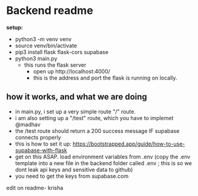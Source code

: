 # Backend readme

**setup:**

- python3 -m venv venv
- source venv/bin/activate
- pip3 install flask flask-cors supabase
- python3 main.py
  - this runs the flask server
    - open up http://localhost:4000/
    - this is the address and port the flask is running on locally.

## how it works, and what we are doing

- in main.py, i set up a very simple route "/" route.
- i am also setting up a "/test" route, which you have to implemet @madhav
- the /test route should return a 200 success message IF supabase connects properly
- this is how to set it up: https://bootstrapped.app/guide/how-to-use-supabase-with-flask
- get on this ASAP. load environment variables from .env (copy the .env template into a new file in the backend folder called .env ; this is so we dont leak api keys and sensitive data to github)
- you need to get the keys from supabase.com

edit on readme- krisha
